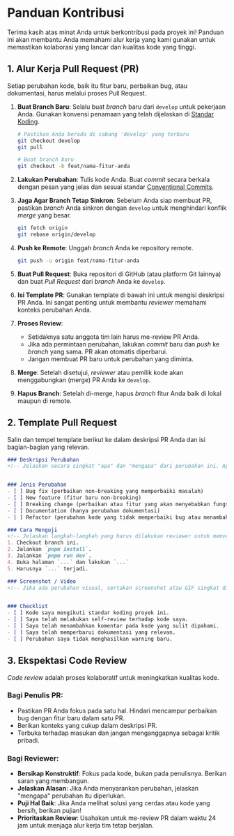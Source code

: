 # Panduan Kontribusi

Terima kasih atas minat Anda untuk berkontribusi pada proyek ini! Panduan ini akan membantu Anda memahami alur kerja yang kami gunakan untuk memastikan kolaborasi yang lancar dan kualitas kode yang tinggi.

## 1. Alur Kerja Pull Request (PR)

Setiap perubahan kode, baik itu fitur baru, perbaikan bug, atau dokumentasi, harus melalui proses Pull Request.

1.  **Buat Branch Baru**: Selalu buat _branch_ baru dari `develop` untuk pekerjaan Anda. Gunakan konvensi penamaan yang telah dijelaskan di [Standar Koding](./CODING_STANDARDS.md).
    ```bash
    # Pastikan Anda berada di cabang 'develop' yang terbaru
    git checkout develop
    git pull

    # Buat branch baru
    git checkout -b feat/nama-fitur-anda
    ```

2.  **Lakukan Perubahan**: Tulis kode Anda. Buat _commit_ secara berkala dengan pesan yang jelas dan sesuai standar [Conventional Commits](./CODING_STANDARDS.md).

3.  **Jaga Agar Branch Tetap Sinkron**: Sebelum Anda siap membuat PR, pastikan _branch_ Anda sinkron dengan `develop` untuk menghindari konflik _merge_ yang besar.
    ```bash
    git fetch origin
    git rebase origin/develop
    ```

4.  **Push ke Remote**: Unggah _branch_ Anda ke repository remote.
    ```bash
    git push -u origin feat/nama-fitur-anda
    ```

5.  **Buat Pull Request**: Buka repositori di GitHub (atau platform Git lainnya) dan buat _Pull Request_ dari _branch_ Anda ke `develop`.

6.  **Isi Template PR**: Gunakan template di bawah ini untuk mengisi deskripsi PR Anda. Ini sangat penting untuk membantu _reviewer_ memahami konteks perubahan Anda.

7.  **Proses Review**:
    -   Setidaknya satu anggota tim lain harus me-review PR Anda.
    -   Jika ada permintaan perubahan, lakukan _commit_ baru dan _push_ ke _branch_ yang sama. PR akan otomatis diperbarui.
    -   Jangan membuat PR baru untuk perubahan yang diminta.

8.  **Merge**: Setelah disetujui, _reviewer_ atau pemilik kode akan menggabungkan (merge) PR Anda ke `develop`.

9.  **Hapus Branch**: Setelah di-merge, hapus _branch_ fitur Anda baik di lokal maupun di remote.

## 2. Template Pull Request

Salin dan tempel template berikut ke dalam deskripsi PR Anda dan isi bagian-bagian yang relevan.

```markdown
### Deskripsi Perubahan
<!-- Jelaskan secara singkat "apa" dan "mengapa" dari perubahan ini. Apa masalah yang diselesaikan? Apa fitur yang ditambahkan? -->


### Jenis Perubahan
- [ ] Bug fix (perbaikan non-breaking yang memperbaiki masalah)
- [ ] New feature (fitur baru non-breaking)
- [ ] Breaking change (perbaikan atau fitur yang akan menyebabkan fungsionalitas yang ada berubah)
- [ ] Documentation (hanya perubahan dokumentasi)
- [ ] Refactor (perubahan kode yang tidak memperbaiki bug atau menambahkan fitur)

### Cara Menguji
<!-- Jelaskan langkah-langkah yang harus dilakukan reviewer untuk memverifikasi perubahan Anda. -->
1. Checkout branch ini.
2. Jalankan `pnpm install`.
3. Jalankan `pnpm run dev`.
4. Buka halaman `...` dan lakukan `...`
5. Harusnya `...` terjadi.

### Screenshot / Video
<!-- Jika ada perubahan visual, sertakan screenshot atau GIF singkat di sini. -->


### Checklist
- [ ] Kode saya mengikuti standar koding proyek ini.
- [ ] Saya telah melakukan self-review terhadap kode saya.
- [ ] Saya telah menambahkan komentar pada kode yang sulit dipahami.
- [ ] Saya telah memperbarui dokumentasi yang relevan.
- [ ] Perubahan saya tidak menghasilkan warning baru.
```

## 3. Ekspektasi Code Review

_Code review_ adalah proses kolaboratif untuk meningkatkan kualitas kode.

### Bagi Penulis PR:
-   Pastikan PR Anda fokus pada satu hal. Hindari mencampur perbaikan bug dengan fitur baru dalam satu PR.
-   Berikan konteks yang cukup dalam deskripsi PR.
-   Terbuka terhadap masukan dan jangan menganggapnya sebagai kritik pribadi.

### Bagi Reviewer:
-   **Bersikap Konstruktif**: Fokus pada kode, bukan pada penulisnya. Berikan saran yang membangun.
-   **Jelaskan Alasan**: Jika Anda menyarankan perubahan, jelaskan "mengapa" perubahan itu diperlukan.
-   **Puji Hal Baik**: Jika Anda melihat solusi yang cerdas atau kode yang bersih, berikan pujian!
-   **Prioritaskan Review**: Usahakan untuk me-review PR dalam waktu 24 jam untuk menjaga alur kerja tim tetap berjalan.